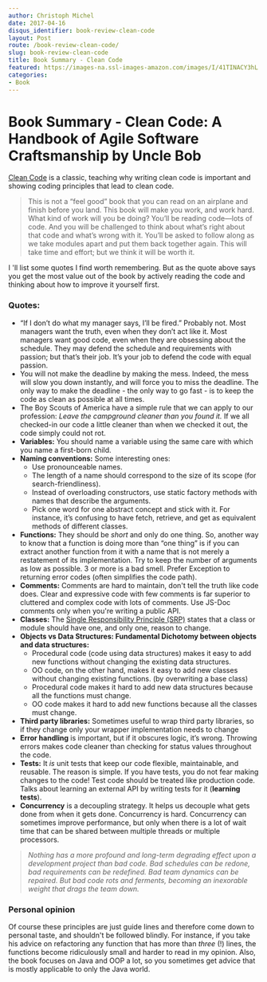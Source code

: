 ```yaml
---
author: Christoph Michel
date: 2017-04-16
disqus_identifier: book-review-clean-code
layout: Post
route: /book-review-clean-code/
slug: book-review-clean-code
title: Book Summary - Clean Code
featured: https://images-na.ssl-images-amazon.com/images/I/41TINACY3hL._SX384_BO1,204,203,200_.jpg
categories:
- Book
---
```

# Book Summary - Clean Code: A Handbook of Agile Software Craftsmanship by Uncle Bob
[Clean Code](https://www.amazon.com/Clean-Code-Handbook-Software-Craftsmanship/dp/0132350882) is a classic, teaching why writing clean code is important and showing coding principles that lead to clean code.

> This is not a “feel good” book that
you can read on an airplane and finish before you land. This book will make you work, and
work hard. What kind of work will you be doing? You’ll be reading code—lots of code.
And you will be challenged to think about what’s right about that code and what’s wrong
with it. You’ll be asked to follow along as we take modules apart and put them back
together again. This will take time and effort; but we think it will be worth it.

I 'll list some quotes I find worth remembering. But as the quote above says you get the most value out of the book by actively reading the code and thinking about how to improve it yourself first.

### Quotes: 
* “If I don’t do what my manager says, I’ll be fired.” Probably not.
Most managers want the truth, even when they don’t act like it. Most managers want good
code, even when they are obsessing about the schedule. They may defend the schedule and
requirements with passion; but that’s their job. It’s your job to defend the code with equal
passion.
* You will not make the deadline by making the mess. Indeed, the mess will slow you down instantly, and
will force you to miss the deadline. The only way to make the deadline - the only way to
go fast - is to keep the code as clean as possible at all times.
* The Boy Scouts of America have a simple rule that we can apply to our profession:
_Leave the campground cleaner than you found it._ If we all checked-in our code a little cleaner than when we checked it out, the code
simply could not rot. 
* **Variables:** You should name a variable using the same care with which you name a first-born child.
* **Naming conventions:** Some interesting ones:
    * Use pronounceable names. 
    * The length of a name should correspond to the size of its scope (for search-friendliness).
    * Instead of overloading constructors, use static factory methods with names that describe the arguments.
    * Pick one word for one abstract concept and stick with it. For instance, it’s confusing to have fetch, retrieve, and get as equivalent methods of different classes. 
* **Functions:** They should be _short_ and only do one thing. So, another way to know that a function is doing more than “one thing” is if you can
extract another function from it with a name that is not merely a restatement of its implementation. Try to keep the number of arguments as low as possible. 3 or more is a bad smell.
Prefer Exception to returning error codes (often simplifies the code path).
* **Comments:** Comments are hard to maintain, don't tell the truth like code does. Clear and expressive code with few comments is far superior to cluttered and complex
code with lots of comments. Use JS-Doc comments only when you're writing a public API.
* **Classes:** The [Single Responsibility Principle (SRP)](https://en.wikipedia.org/wiki/Single_responsibility_principle) states that a class or module should have one,
and only one, reason to change.
* **Objects vs Data Structures: Fundamental Dichotomy between objects and data structures:**
    * Procedural code (code using data structures) makes it easy to add new functions without
    changing the existing data structures.
    * OO code, on the other hand, makes it easy to add new classes without changing existing functions. (by overwriting a base class)
    * Procedural code makes it hard to add new data structures because all the functions must
    change.
    * OO code makes it hard to add new functions because all the classes must change.
* **Third party libraries:** Sometimes useful to wrap third party libraries, so if they change only your wrapper implementation needs to change
* **Error handling** is important, but if it obscures logic, it’s wrong. Throwing errors makes code cleaner than checking for status values throughout the code.
* **Tests:**  It _is_ unit tests that keep our code flexible, maintainable, and reusable. The reason is simple. If you have
tests, you do not fear making changes to the code! Test code should be treated like production code. Talks about learning an external API by writing tests for it (**learning tests**).
* **Concurrency** is a decoupling strategy. It helps us decouple what gets done from when it gets done. Concurrency is hard. Concurrency can sometimes improve performance, but only when there is a lot of wait time that can be shared between multiple threads or multiple processors. 

> _Nothing has a more profound and long-term degrading effect upon a development project than bad code. Bad schedules can be redone, bad requirements can be redefined. Bad team dynamics can be repaired. But bad code rots and ferments, becoming an inexorable weight that drags the team down._

### Personal opinion
Of course these principles are just guide lines and therefore come down to personal taste, and shouldn't be followed blindly.
For instance, if you take his advice on refactoring any function that has more than _three_ (!) lines, the functions become ridiculously small and harder to read in my opinion.
Also, the book focuses on Java and OOP a lot, so you sometimes get advice that is mostly applicable to only the Java world. 

